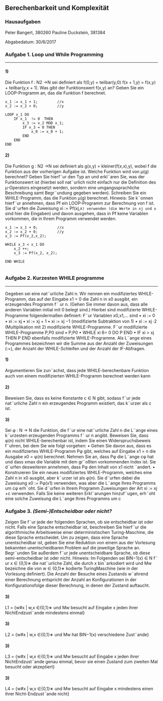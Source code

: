 

## Berechenbarkeit und Komplexität

### Hausaufgaben

Peter Bangert, 380260 
Pauline Duckstein, 381384

Abgabedatum: 30/6/2017





	
### Aufgabe 1. Loop und While Programming

___
	
	
#### 1)
Die Funktion f : N2 →N sei deﬁniert als f(0,y) = teilbar(y,0) f(x + 1,y) = f(x,y) + teilbar(y,x + 1).
Was gibt der Funktionswert f(x,y) an? Geben Sie ein LOOP-Programm an, das die Funktion f berechnet.

```{r, tidy=FALSE, eval=FALSE, highlight=FALSE }
x_1 := x_1 + 1;			//x
x_2 := x_2 + 0; 		//y

LOOP x_1 DO 
	IF x_1  != 0  THEN 
		x_3 := x_2 MOD x_1; 
		IF x_3 = 0 THEN 	
			x_0 := x_0 + 1;
		END
	END
END

```	

#### 2)
 Die Funktion g : N2 →N sei deﬁniert als g(x,y) = kleiner(f(x,x),y), wobei f die Funktion aus der vorherigen Aufgabe ist. Welche Funktion wird von µ(g) berechnet? Geben Sie hierf¨ur den Typ an und erkl¨aren Sie, was der Funktionswert ist (hierbei soll nat¨urlich nicht einfach nur die Deﬁnition des µ-Operators eingesetzt werden, sondern eine umgangssprachliche Beschreibung samt Begr¨undung gegeben werden). Schreiben Sie ein WHILE-Programm, das die Funktion µ(g) berechnet. Hinweis: Sie k¨onnen hierf¨ur annehmen, dass Pf ein LOOP-Programm zur Berechnung von f ist. Sie d¨urfen die Zuweisung xi := Pf(xj,x`) verwenden (die Werte in xj und x` sind hier die Eingaben) und davon ausgehen, dass in Pf keine Variablen vorkommen, die in Ihrem Programm verwendet werden.

 
```{r, tidy=FALSE, eval=FALSE, highlight=FALSE }
x_1 := x_1 + 0;			//x
x_2 := x_2 + 0; 		//y
x_3 := Pf(x_2,x_2);

WHILE x_3 < x_1 DO
	x_2 ++;
	x_3 := Pf(x_2, x_2);

END WHILE	
 
```
 
### Aufgabe 2. Kurzesten WHILE programme 

___

Gegeben sei eine nat¨urliche Zahl n. Wir nennen ein modiﬁziertes WHILE-Programm, das auf der Eingabe x1 = 0 die Zahl n in x0 ausgibt, ein erzeugendes Programm f¨ ur n. (Gehen Sie immer davon aus, dass alle anderen Variablen initial mit 0 belegt sind.) Hierbei sind modiﬁzierte WHILE-Programme folgendermaßen deﬁniert: F¨ur Variablen x0,x1,... sind • xi := 0 • xi := xj • xi := xj + 1 • xi := xj −1 (modiﬁzierte Subtraktion von 1) • xi := xj ·2 (Multiplikation mit 2) modiﬁzierte WHILE-Programme. F¨ur modiﬁzierte WHILE-Programme P,P0 sind • P;P0 • WHILE xi 6= 0 DO P END • IF xi > xj THEN P END ebenfalls modiﬁzierte WHILE-Programme. Als L¨ange eines Programmes bezeichnen wir die Summe aus der Anzahl der Zuweisungen (:=), der Anzahl der WHILE-Schleifen und der Anzahl der IF-Abfragen.

#### 1)
Argumentieren Sie zun¨achst, dass jede WHILE-berechenbare Funktion auch von einem modiﬁzierten WHILE-Programm berechnet werden kann



#### 2)
Beweisen Sie, dass es keine Konstante c ∈ N gibt, sodass f¨ur jede nat¨urliche Zahl n ein erzeugendes Programm existiert, das k¨urzer als c ist.



#### 3)
Sei φ : N → N die Funktion, die f¨ur eine nat¨urliche Zahl n die L¨ange eines k¨urzesten erzeugenden Programms f¨ ur n angibt. Beweisen Sie, dass φ(n) nicht WHILE-berechenbar ist, indem Sie einen Widerspruchsbeweis f¨uhren, bei dem Sie wie folgt vorgehen: • Gehen Sie davon aus, dass es ein modiﬁziertes WHILE-Programm Pφ gibt, welches auf Eingabe x1 = n die Ausgabe x0 = φ(n) berechnet. Nehmen Sie an, dass Pφ die L¨ange cφ hat und dass xmax die Variable mit dem gr¨oßten vorkommenden Index ist. Sie d¨urfen desweiteren annehmen, dass Pφ den Inhalt von x1 nicht ¨andert. • Konstruieren Sie ein neues modiﬁziertes WHILE-Programm, welches eine Zahl n in x0 ausgibt, aber k¨urzer ist als φ(n). Sie d¨urfen dabei die Zuweisung x0 := Pφ(x1) verwenden, was aber die L¨ange Ihres Programms um cφ erh¨oht. Sie d¨urfen in Ihrem Programm Zuweisungen der Art xi := xj +c verwenden. Falls Sie keine weiteren Erkl¨arungen hinzuf¨ugen, erh¨oht eine solche Zuweisung die L¨ange Ihres Programms um c






### Aufgabe 3. *(Semi-)Entscheidbar oder nicht?*
Zeigen Sie f¨ur jede der folgenden Sprachen, ob sie entscheidbar ist oder nicht. Falls eine Sprache entscheidbar ist, beschreiben Sie hierf¨ur die algorithmische Arbeitsweise einer deterministischen Turing-Maschine, die diese Sprache entscheidet. Um zu zeigen, dass eine Sprache unentscheidbar ist, geben Sie eine Reduktion von einem aus der Vorlesung bekannten unentscheidbaren Problem auf die jeweilige Sprache an. Begr¨unden Sie außerdem f¨ur jede unentscheidbare Sprache, ob diese semi-entscheidbar ist oder nicht. Hinweis: Im Folgenden sei BIN−1(x) ∈ N f¨ ur x ∈ {0,1}∗ die nat¨urliche Zahl, die durch x bin¨arkodiert wird und Mw bezeichne die von w ∈ {0,1}∗ kodierte TuringMaschine (wie in der Vorlesung deﬁniert). Die Anzahl der Besuche eines Zustands w¨ahrend einer Berechnung entspricht der Anzahl an Konﬁgurationen in der Konﬁgurationsfolge dieser Berechnung, in denen der Zustand auftaucht.

#### 3)
L1 = {w#x | w,x ∈{0,1}∗ und Mw besucht auf Eingabe x jeden ihrer NichtEndzust¨ande mindestens einmal}

#### 3)
 L2 = {w#x | w,x ∈{0,1}∗ und Mw hat BIN−1(x) verschiedene Zust¨ande} 

#### 3)
L3 = {w#x | w,x ∈{0,1}∗ und Mw besucht auf Eingabe x jeden ihrer NichtEndzust¨ande genau einmal, bevor sie einen Zustand zum zweiten Mal besucht oder akzeptiert}

#### 3)
L4 = {w#x | w,x ∈{0,1}∗ und Mw besucht auf Eingabe x mindestens einen ihrer Nicht-Endzust¨ande nicht}
